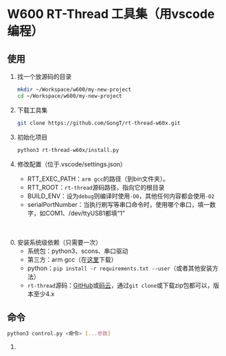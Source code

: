# W600 RT-Thread 工具集（用vscode编程）

## 使用
1. 找一个放源码的目录
	```bash
	mkdir ~/Workspace/w600/my-new-project
	cd ~/Workspace/w600/my-new-project
	```

1. 下载工具集
	```bash
	git clone https://github.com/GongT/rt-thread-w60x.git
	```

1. 初始化项目
	```bash
	python3 rt-thread-w60x/install.py
	```

1. 修改配置（位于.vscode/settings.json）
	* RTT_EXEC_PATH：`arm gcc`的路径（到bin文件夹）。
	* RTT_ROOT：`rt-thread`源码路径，指向它的根目录
	* BUILD_ENV：设为`debug`则编译时使用`-O0`，其他任何内容都会使用`-O2`
	* serialPortNumber：当执行刷写等串口命令时，使用哪个串口，填一数字，如COM1、/dev/ttyUSB1都填“1”

　

0. 安装系统级依赖（只需要一次）
	* 系统包：python3、scons、串口驱动
	* 第三方：arm gcc（在[这里](https://developer.arm.com/tools-and-software/open-source-software/developer-tools/gnu-toolchain/gnu-rm/downloads)下载）
	* python：`pip install -r requirements.txt --user`（或者其他安装方法）
	* `rt-thread`源码：[GitHub](https://github.com/RT-Thread/rt-thread)或[码云](https://gitee.com/rtthread/rt-thread)，通过`git clone`或下载zip包都可以，版本至少4.x

## 命令
```bash
python3 control.py <命令> [...参数]
```

1.

